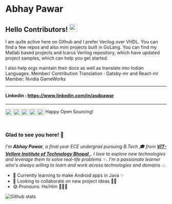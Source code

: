 # Abhay Pawar
 

## Hello Contributors! <img src="https://raw.githubusercontent.com/iampavangandhi/iampavangandhi/master/gifs/Hi.gif" width="25px"></h2>

I am quite active here on Github and I prefer Verilog over VHDL.
You can find a few repos and also mini projects built in GoLang. You can find my Matlab based projects and Icarus Verilog repository, which have updated project samples, which can help you get started. 

I also help orgs maintain their docs as well as translate into Indian Languages.
Member/ Contribution Translation : Gatsby-mr and React-mr
Member: Nvidia GameWorks

----
#### Linkedin : https://www.linkedin.com/in/asdpawar

----
Happy Open Sourcing!
<a href="https://github.com/abhaypawar" target="_blank">
  <img align="left" alt="Abhay's Github" width="22px" src="https://cdn.jsdelivr.net/npm/simple-icons@v3/icons/github.svg" />
</a>
<a href="https://instagram.com/asdpawar/" target="_blank">
  <img align="left" alt="Abhay's Instagram" width="22px" src="https://cdn.jsdelivr.net/npm/simple-icons@v3/icons/instagram.svg" />
</a>
<a href="https://twitter.com/asdpawar" target="_blank">
  <img align="left" alt="Abhay's Twitter" width="22px" src="https://cdn.jsdelivr.net/npm/simple-icons@v3/icons/twitter.svg" />
</a>
<a href="https://www.linkedin.com/in/asdpawar/" target="_blank">
  <img align="left" alt="Abhay's Linkdein" width="22px" src="https://cdn.jsdelivr.net/npm/simple-icons@v3/icons/linkedin.svg" />
</a>
<a href="https://github.com/asdpawar" target="_blank">
  <img align="left" alt="Abhay's Github" width="22px" src="https://cdn.jsdelivr.net/npm/simple-icons@v3/icons/github.svg" />
</a>

<br />

### Glad to see you here! 🤩
<p>
  <i>I'm <b>Abhay Pawar</b>, a final year ECE undergrad pursuing B.Tech 🎓 from <a href="https://www.vitbhopal.ac.in/" target="_blank"> <b>VIT- Vellore Institute of Technology Bhopal </b>,</a>. 
  I love to explore new technologies and leverage them to solve real-life problems ✨.
  I'm a passionate learner who's always willing to learn and work across technologies and domains 💡.</i>
</p>

- 🌱 Currently learning to make Android apps in Java ✨
- 👯 Looking to collaborate on new project ideas 👨‍💻
- 😄 Pronouns: He/Him 🙍🏻‍♂️

![Github stats](https://github-readme-stats.vercel.app/api?username=abhaypawar&count_private=true&show_icons=true&title_color=333&icon_color=333)

